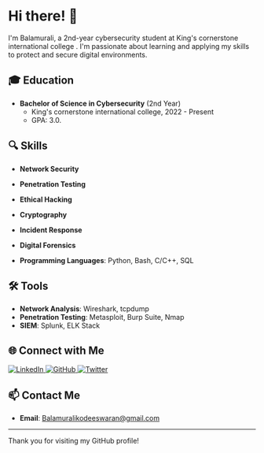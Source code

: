 # Hi there! 👋

I'm Balamurali, a 2nd-year cybersecurity student at King's cornerstone international college . I'm passionate about learning and applying my skills to protect and secure digital environments.

## 🎓 Education

- **Bachelor of Science in Cybersecurity** (2nd Year)
  - King's cornerstone international college, 2022 - Present
  - GPA: 3.0.

## 🔍 Skills

- **Network Security**
- **Penetration Testing**
- **Ethical Hacking**
- **Cryptography**
- **Incident Response**
- **Digital Forensics**

- **Programming Languages**: Python, Bash, C/C++, SQL

## 🛠 Tools

- **Network Analysis**: Wireshark, tcpdump
- **Penetration Testing**: Metasploit, Burp Suite, Nmap
- **SIEM**: Splunk, ELK Stack

## 🌐 Connect with Me

<p align="left">
  <a href="https://www.linkedin.com/in/bala-murali-1722aa2a0/" target="_blank">
    <img src="https://img.shields.io/badge/LinkedIn-0077B5?style=for-the-badge&logo=linkedin&logoColor=white" alt="LinkedIn">
  </a>
  <a href="https://github.com/BalaMuralikodeeswaran" target="_blank">
    <img src="https://img.shields.io/badge/GitHub-181717?style=for-the-badge&logo=github&logoColor=white" alt="GitHub">
  </a>
  <a href="https://twitter.com/yourprofile" target="_blank">
    <img src="https://img.shields.io/badge/Twitter-1DA1F2?style=for-the-badge&logo=twitter&logoColor=white" alt="Twitter">
  </a>
</p>

## 📫 Contact Me

- **Email**: Balamuralikodeeswaran@gmail.com

---

Thank you for visiting my GitHub profile!

